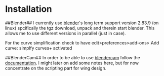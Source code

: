# Installation

##Blender##
I currently use [blender](https://www.blender.org/download/)'s long term support version 2.83.9 (on linux) spcifically the tgz download, unpack and therein start blender. This allows me to use different versions in parallel (just in case).

For the curve simplification check to have edit>preferences>add-ons> Add curve: simplfy curves+ activated

##BlenderCam##
In order to be able to use [blendercam](https://github.com/vilemduha/blendercam) follow the [documentation](https://github.com/vilemduha/blendercam/wiki).
I might later on add some notes here, but for now concentrate on the scripting part for wing design.

